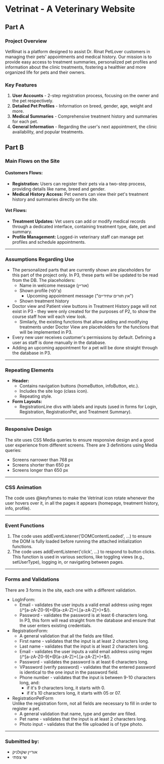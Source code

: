 # Vetrinat - A Veterinary Website

## Part A

### Project Overview
VetRinat is a platform designed to assist Dr. Rinat PetLover customers in managing their pets' appointments and medical history. Our mission is to provide easy access to treatment summaries, personalized pet profiles and information about the clinic treatments, fostering a healthier and more organized life for pets and their owners.

### Key Features
1. **User Accounts** - 2-step registration process, focusing on the owner and the pet respectively.
2. **Detailed Pet Profiles** - Information on breed, gender, age, weight and more.
3. **Medical Summaries** - Comprehensive treatment history and summaries for each pet.
4. **General Information** - Regarding the user's next appointment, the clinic availability, and popular treatments.

## Part B

### Main Flows on the Site

#### Customers Flows:

- **Registration:** Users can register their pets via a two-step process, providing details like name, breed and gender.
- **Medical History Access:** Pet owners can view their pet's treatment history and summaries directly on the site.

#### Vet Flows:

- **Treatment Updates:** Vet users can add or modify medical records through a dedicated interface, containing treatment type, date, pet and summary.
- **Profile Management:** Logged-in veterinary staff can manage pet profiles and schedule appointments.

---

### Assumptions Regarding Use

- The personalized parts that are currently shown are placeholders for this part of the project only. In P3, these parts will be updated to be read from the DB. The placeholders: 
  - Name in welcome message (אוריין)
  - Shown profile (צ'לסי)
    - Upcoming appointment message ("אין תורים עתידיים")
  - Shown treatment history
- Doctor view and Patient view buttons in Treatment History page will not exist in P3 - they were only created for the purposes of P2, to show the course staff how will each view look.
  - Similarly, the existing functions that allow adding and modifying treatments under Doctor View are placeholders for the functions that will be implemented in P3.
- Every new user receives customer's permissions by default. Defining a user as staff is done manually in the database.
- Adding an upcoming appointment for a pet will be done straight through the database in P3.

---

### Repeating Elements

- **Header:** 
  - Contains navigation buttons (homeButton, infoButton, etc.).
  - Includes the site logo (class icon).
  - Repeating style.
- **Form Layouts:** 
  - RegistrationLine divs with labels and inputs (used in forms for Login, Registration, RegistrationPet, and Treatment Summary).

---

### Responsive Design

The site uses CSS Media queries to ensure responsive design and a good user experience from different screens. There are 3 definitions using Media queries:
- Screens narrower than 768 px
- Screens shorter than 650 px
- Screens longer than 650 px

---

### CSS Animation
The code uses @keyframes to make the Vetrinat icon rotate whenever the user hovers over it, in all the pages it appears (homepage, treatment history, info, profile).

 ---
### Event Functions
1. The code uses addEventListener('DOMContentLoaded', ...) to ensure the DOM is fully loaded before running the attached initialization functions.
2. The code uses addEventListener('click', ...) to respond to button clicks. This function is used in various sections, like toggling views (e.g., setUserType), logging in, or navigating between pages.

---

### Forms and Validations

There are 3 forms in the site, each one with a different validation.
- LogInForm:
  - Email - validates the user inputs a valid email address using regex  
  (/^[a-zA-Z0-9]+@[a-zA-Z]+(\.[a-zA-Z]+)+$/).
  - Password - validates the password is at least 6 characters long.  
In P3, this form will read straight from the database and ensure that the user enters existing credentials.
- RegistrationForm:
  - A general validation that all the fields are filled.
  - First name - validates that the input is at least 2 characters long.
  - Last name - validates that the input is at least 2 characters long.
  - Email - validates the user inputs a valid email address using regex  
  (/^[a-zA-Z0-9]+@[a-zA-Z]+(\.[a-zA-Z]+)+$/).
  - Password - validates the password is at least 6 characters long.
  - VPassword (verify password) - validates that the entered password is identical to the one input in the password field.
  - Phone number - validates that the input is between 9-10 characters long, and:
    - if it's 9 characters long, it starts with 0.
    - if it's 10 characters long, it starts with 05 or 07.
- RegistrationPetForm  
  Unlike the registration form, not all fields are necessary to fill in order to register a pet.
  - A general validation that name, type and gender are filled.
  - Pet name - validates that the input is at least 2 characters long.
  - Photo input - validates that the file uploaded is of type photo.


---
### Submitted by:
- אוריין שקולניק
- שי צפתי


